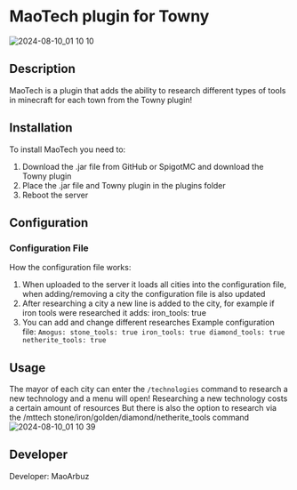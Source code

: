 
# MaoTech plugin for Towny
![2024-08-10_01 10 10](https://github.com/user-attachments/assets/7d3def88-2e96-436b-bbe1-27811a60d563)


## Description

MaoTech is a plugin that adds the ability to research different types of tools in minecraft for each town from the Towny plugin!

## Installation

To install MaoTech you need to:
1. Download the .jar file from GitHub or SpigotMC and download the Towny plugin
2. Place the .jar file and Towny plugin in the plugins folder
3. Reboot the server

## Configuration

### Configuration File

How the configuration file works:
1. When uploaded to the server it loads all cities into the configuration file, when adding/removing a city the configuration file is also updated
2. After researching a city a new line is added to the city, for example if iron tools were researched it adds: iron_tools: true
3. You can add and change different researches
Example configuration file:
`Amogus:
  stone_tools: true
  iron_tools: true
  diamond_tools: true
  netherite_tools: true`


## Usage

The mayor of each city can enter the `/technologies` command to research a new technology and a menu will open! Researching a new technology costs a certain amount of resources
But there is also the option to research via the /mttech stone/iron/golden/diamond/netherite_tools command
![2024-08-10_01 10 39](https://github.com/user-attachments/assets/8bb7a022-9f1b-4308-8e20-77cfd383e3b0)


## Developer

Developer: MaoArbuz
